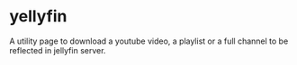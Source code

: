 # yellyfin
A utility page to download a youtube video, a playlist or a full channel to be reflected in jellyfin server.
